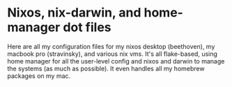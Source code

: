 # Nixos, nix-darwin, and home-manager dot files

Here are all my configuration files for my nixos desktop (beethoven),
my macbook pro (stravinsky),  and various nix vms. It's all flake-based, using
home manager for all the user-level config and nixos and darwin to manage the 
systems (as much as possible). It even handles all my homebrew packages on my 
mac.
